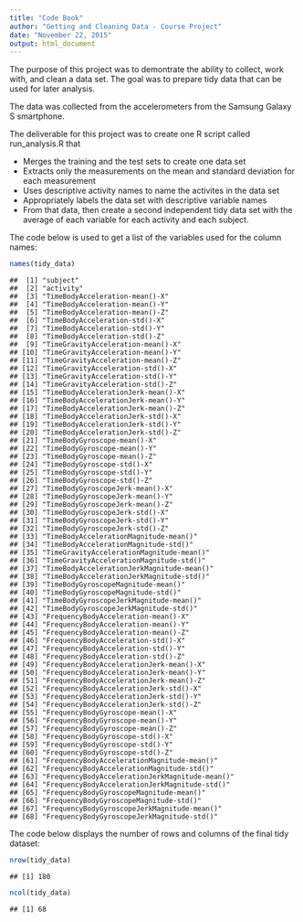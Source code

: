 ```yaml
---
title: "Code Book"
author: "Getting and Cleaning Data - Course Project"
date: "November 22, 2015"
output: html_document
---
```


The purpose of this project was to demontrate the ability to collect, work with, and clean a data set. The goal was to prepare tidy data that can be used for later analysis.

The data was collected from the accelerometers from the Samsung Galaxy S smartphone. 

The deliverable for this project was to create one R script called run_analysis.R that 
* Merges the training and the test sets to create one data set
* Extracts only the measurements on the mean and standard deviation for each measurement
* Uses descriptive activity names to name the activites in the data set
* Appropriately labels the data set with descriptive variable names
* From that data, then create a second independent tidy data set with the average of each variable for each activity and each subject.

The code below is used to get a list of the variables used for the column names:


```r
names(tidy_data)
```

```
##  [1] "subject"                                      
##  [2] "activity"                                     
##  [3] "TimeBodyAcceleration-mean()-X"                
##  [4] "TimeBodyAcceleration-mean()-Y"                
##  [5] "TimeBodyAcceleration-mean()-Z"                
##  [6] "TimeBodyAcceleration-std()-X"                 
##  [7] "TimeBodyAcceleration-std()-Y"                 
##  [8] "TimeBodyAcceleration-std()-Z"                 
##  [9] "TimeGravityAcceleration-mean()-X"             
## [10] "TimeGravityAcceleration-mean()-Y"             
## [11] "TimeGravityAcceleration-mean()-Z"             
## [12] "TimeGravityAcceleration-std()-X"              
## [13] "TimeGravityAcceleration-std()-Y"              
## [14] "TimeGravityAcceleration-std()-Z"              
## [15] "TimeBodyAccelerationJerk-mean()-X"            
## [16] "TimeBodyAccelerationJerk-mean()-Y"            
## [17] "TimeBodyAccelerationJerk-mean()-Z"            
## [18] "TimeBodyAccelerationJerk-std()-X"             
## [19] "TimeBodyAccelerationJerk-std()-Y"             
## [20] "TimeBodyAccelerationJerk-std()-Z"             
## [21] "TimeBodyGyroscope-mean()-X"                   
## [22] "TimeBodyGyroscope-mean()-Y"                   
## [23] "TimeBodyGyroscope-mean()-Z"                   
## [24] "TimeBodyGyroscope-std()-X"                    
## [25] "TimeBodyGyroscope-std()-Y"                    
## [26] "TimeBodyGyroscope-std()-Z"                    
## [27] "TimeBodyGyroscopeJerk-mean()-X"               
## [28] "TimeBodyGyroscopeJerk-mean()-Y"               
## [29] "TimeBodyGyroscopeJerk-mean()-Z"               
## [30] "TimeBodyGyroscopeJerk-std()-X"                
## [31] "TimeBodyGyroscopeJerk-std()-Y"                
## [32] "TimeBodyGyroscopeJerk-std()-Z"                
## [33] "TimeBodyAccelerationMagnitude-mean()"         
## [34] "TimeBodyAccelerationMagnitude-std()"          
## [35] "TimeGravityAccelerationMagnitude-mean()"      
## [36] "TimeGravityAccelerationMagnitude-std()"       
## [37] "TimeBodyAccelerationJerkMagnitude-mean()"     
## [38] "TimeBodyAccelerationJerkMagnitude-std()"      
## [39] "TimeBodyGyroscopeMagnitude-mean()"            
## [40] "TimeBodyGyroscopeMagnitude-std()"             
## [41] "TimeBodyGyroscopeJerkMagnitude-mean()"        
## [42] "TimeBodyGyroscopeJerkMagnitude-std()"         
## [43] "FrequencyBodyAcceleration-mean()-X"           
## [44] "FrequencyBodyAcceleration-mean()-Y"           
## [45] "FrequencyBodyAcceleration-mean()-Z"           
## [46] "FrequencyBodyAcceleration-std()-X"            
## [47] "FrequencyBodyAcceleration-std()-Y"            
## [48] "FrequencyBodyAcceleration-std()-Z"            
## [49] "FrequencyBodyAccelerationJerk-mean()-X"       
## [50] "FrequencyBodyAccelerationJerk-mean()-Y"       
## [51] "FrequencyBodyAccelerationJerk-mean()-Z"       
## [52] "FrequencyBodyAccelerationJerk-std()-X"        
## [53] "FrequencyBodyAccelerationJerk-std()-Y"        
## [54] "FrequencyBodyAccelerationJerk-std()-Z"        
## [55] "FrequencyBodyGyroscope-mean()-X"              
## [56] "FrequencyBodyGyroscope-mean()-Y"              
## [57] "FrequencyBodyGyroscope-mean()-Z"              
## [58] "FrequencyBodyGyroscope-std()-X"               
## [59] "FrequencyBodyGyroscope-std()-Y"               
## [60] "FrequencyBodyGyroscope-std()-Z"               
## [61] "FrequencyBodyAccelerationMagnitude-mean()"    
## [62] "FrequencyBodyAccelerationMagnitude-std()"     
## [63] "FrequencyBodyAccelerationJerkMagnitude-mean()"
## [64] "FrequencyBodyAccelerationJerkMagnitude-std()" 
## [65] "FrequencyBodyGyroscopeMagnitude-mean()"       
## [66] "FrequencyBodyGyroscopeMagnitude-std()"        
## [67] "FrequencyBodyGyroscopeJerkMagnitude-mean()"   
## [68] "FrequencyBodyGyroscopeJerkMagnitude-std()"
```

The code below displays the number of rows and columns of the final tidy dataset:

```r
nrow(tidy_data)
```

```
## [1] 180
```

```r
ncol(tidy_data)
```

```
## [1] 68
```





